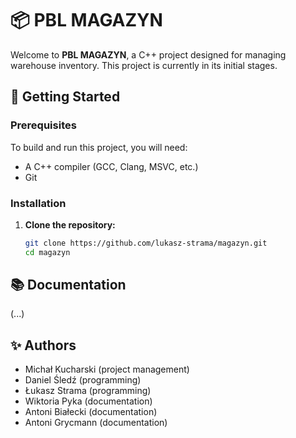 # 📦 PBL MAGAZYN

Welcome to **PBL MAGAZYN**, a C++ project designed for managing warehouse inventory. This project is currently in its initial stages.

## 🚀 Getting Started

### Prerequisites

To build and run this project, you will need:

- A C++ compiler (GCC, Clang, MSVC, etc.)
- Git

### Installation

1. **Clone the repository:**

   ```sh
   git clone https://github.com/lukasz-strama/magazyn.git
   cd magazyn
   ```

## 📚 Documentation

(...)

## ✨ Authors

- Michał Kucharski (project management)
- Daniel Śledź (programming)
- Łukasz Strama (programming)
- Wiktoria Pyka (documentation)
- Antoni Białecki (documentation)
- Antoni Grycmann (documentation)
